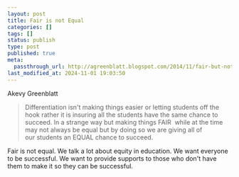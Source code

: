 ```yaml
---
layout: post
title: Fair is not Equal
categories: []
tags: []
status: publish
type: post
published: true
meta:
  passthrough_url: http://agreenblatt.blogspot.com/2014/11/fair-but-not-equal.html?m=1
last_modified_at: 2024-11-01 19:03:50
---
```


Akevy Greenblatt


>Differentiation isn't making things easier or letting students off the hook rather it is insuring all the students have the same chance to succeed. In a strange way but making things FAIR  while at the time may not always be equal but by doing so we are giving all of our students an EQUAL chance to succeed.



Fair is not equal. We talk a lot about equity in education. We want everyone to be successful. We want to provide supports to those who don't have them to make it so they can be successful.
